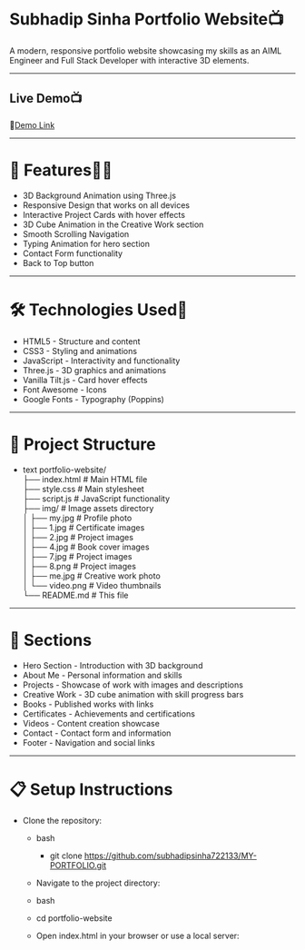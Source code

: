 # Subhadip Sinha Portfolio Website📺
A modern, responsive portfolio website showcasing my skills as an AIML Engineer and Full Stack Developer with interactive 3D elements.

---
## Live Demo📺
🔗[Demo Link](https://subha-dip-portfolio.netlify.app/)

---

# 🚀 Features🧑‍💻
- 3D Background Animation using Three.js
- Responsive Design that works on all devices
- Interactive Project Cards with hover effects
- 3D Cube Animation in the Creative Work section
- Smooth Scrolling Navigation
- Typing Animation for hero section
- Contact Form functionality
- Back to Top button

---

# 🛠️ Technologies Used📑

- HTML5 - Structure and content
- CSS3 - Styling and animations
- JavaScript - Interactivity and functionality
- Three.js - 3D graphics and animations
- Vanilla Tilt.js - Card hover effects
- Font Awesome - Icons
- Google Fonts - Typography (Poppins)

---

# 📁 Project Structure
- text
portfolio-website/<br>
├── index.html          # Main HTML file <br>
├── style.css           # Main stylesheet <br>
├── script.js           # JavaScript functionality <br>
├── img/                # Image assets directory <br>
│   ├── my.jpg          # Profile photo<br>
│   ├── 1.jpg           # Certificate images<br>
│   ├── 2.jpg           # Project images<br>
│   ├── 4.jpg           # Book cover images<br>
│   ├── 7.jpg           # Project images <br>
│   ├── 8.png           # Project images <br>
│   ├── me.jpg          # Creative work photo<br>
│   └── video.png       # Video thumbnails<br>
└── README.md           # This file<br>

---

# 🎯 Sections
- Hero Section - Introduction with 3D background<br>
- About Me - Personal information and skills
- Projects - Showcase of work with images and descriptions
- Creative Work - 3D cube animation with skill progress bars
- Books - Published works with links
- Certificates - Achievements and certifications
- Videos - Content creation showcase
- Contact - Contact form and information
- Footer - Navigation and social links

---

# 📋 Setup Instructions
- Clone the repository:
    - bash <br>
      - git clone https://github.com/subhadipsinha722133/MY-PORTFOLIO.git <br>
    - Navigate to the project directory:

  - bash <br>
  - cd portfolio-website <br>
  - Open index.html in your browser or use a local server:<br>

